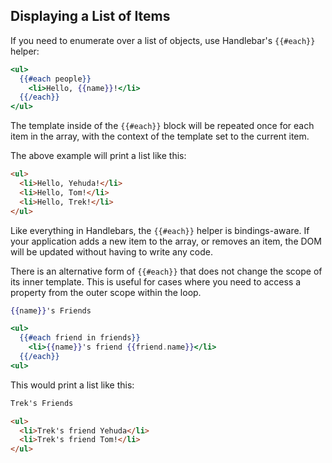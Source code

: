 ## Displaying a List of Items

If you need to enumerate over a list of objects, use Handlebar's `{{#each}}` helper:

```handlebars
<ul>
  {{#each people}}
    <li>Hello, {{name}}!</li>
  {{/each}}
</ul>
```

The template inside of the `{{#each}}` block will be repeated once for
each item in the array, with the context of the template set to the
current item.

The above example will print a list like this:

```html
<ul>
  <li>Hello, Yehuda!</li>
  <li>Hello, Tom!</li>
  <li>Hello, Trek!</li>
</ul>
```

Like everything in Handlebars, the `{{#each}}` helper is bindings-aware.
If your application adds a new item to the array, or removes an item,
the DOM will be updated without having to write any code.

There is an alternative form of `{{#each}}` that does not change the
scope of its inner template. This is useful for cases where you need to
access a property from the outer scope within the loop.

```handlebars
{{name}}'s Friends

<ul>
  {{#each friend in friends}}
    <li>{{name}}'s friend {{friend.name}}</li>
  {{/each}}
<ul>
```

This would print a list like this:

```html
Trek's Friends

<ul>
  <li>Trek's friend Yehuda</li>
  <li>Trek's friend Tom!</li>
</ul>
```
